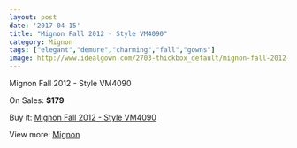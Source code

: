 ```yaml
---
layout: post
date: '2017-04-15'
title: "Mignon Fall 2012 - Style VM4090"
category: Mignon
tags: ["elegant","demure","charming","fall","gowns"]
image: http://www.idealgown.com/2703-thickbox_default/mignon-fall-2012-style-vm4090.jpg
---
```

Mignon Fall 2012 - Style VM4090

On Sales: **$179**
<a href="https://www.idealgown.com/en/mignon/1288-mignon-fall-2012-style-vm4090.html"><amp-img layout="responsive" width="600" height="600" src="//www.idealgown.com/2703-thickbox_default/mignon-fall-2012-style-vm4090.jpg" alt="Mignon Fall 2012 - Style VM4090 0" /></a>
<a href="https://www.idealgown.com/en/mignon/1288-mignon-fall-2012-style-vm4090.html"><amp-img layout="responsive" width="600" height="600" src="//www.idealgown.com/2704-thickbox_default/mignon-fall-2012-style-vm4090.jpg" alt="Mignon Fall 2012 - Style VM4090 1" /></a>

Buy it: [Mignon Fall 2012 - Style VM4090](https://www.idealgown.com/en/mignon/1288-mignon-fall-2012-style-vm4090.html "Mignon Fall 2012 - Style VM4090")

View more: [Mignon](https://www.idealgown.com/en/17-mignon "Mignon")
